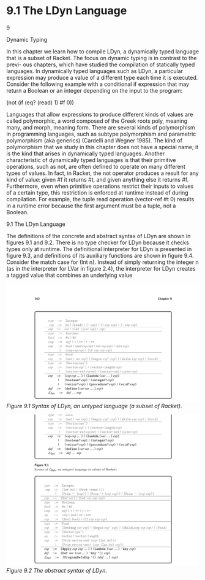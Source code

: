 # 9.1 The LDyn Language

9

Dynamic Typing

In this chapter we learn how to compile LDyn, a dynamically typed language that is a subset of Racket. The focus on dynamic typing is in contrast to the previ- ous chapters, which have studied the compilation of statically typed languages. In dynamically typed languages such as LDyn, a particular expression may produce a value of a different type each time it is executed. Consider the following example with a conditional if expression that may return a Boolean or an integer depending on the input to the program:

(not (if (eq? (read) 1) #f 0))

Languages that allow expressions to produce different kinds of values are called polymorphic, a word composed of the Greek roots poly, meaning many, and morph, meaning form. There are several kinds of polymorphism in programming languages, such as subtype polymorphism and parametric polymorphism (aka generics) (Cardelli and Wegner 1985). The kind of polymorphism that we study in this chapter does not have a special name; it is the kind that arises in dynamically typed languages. Another characteristic of dynamically typed languages is that their primitive operations, such as not, are often defined to operate on many different types of values. In fact, in Racket, the not operator produces a result for any kind of value: given #f it returns #t, and given anything else it returns #f. Furthermore, even when primitive operations restrict their inputs to values of a certain type, this restriction is enforced at runtime instead of during compilation. For example, the tuple read operation (vector-ref #t 0) results in a runtime error because the first argument must be a tuple, not a Boolean.

9.1 The LDyn Language

The definitions of the concrete and abstract syntax of LDyn are shown in figures 9.1 and 9.2. There is no type checker for LDyn because it checks types only at runtime. The definitional interpreter for LDyn is presented in figure 9.3, and definitions of its auxiliary functions are shown in figure 9.4. Consider the match case for (Int n). Instead of simply returning the integer n (as in the interpreter for LVar in figure 2.4), the interpreter for LDyn creates a tagged value that combines an underlying value

![Figure 9.1 Syntax of...](images/page_176_vector_311.png)
*Figure 9.1 Syntax of LDyn, an untyped language (a subset of Racket).*

![Figure 9.2 The abstract...](images/page_176_vector_583.png)
*Figure 9.2 The abstract syntax of LDyn.*


